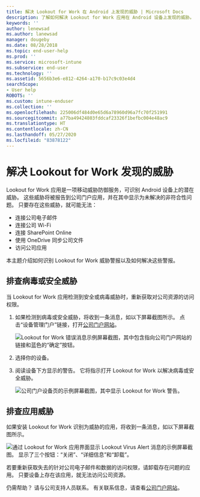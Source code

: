 ```yaml
---
title: 解决 Lookout for Work 在 Android 上发现的威胁 | Microsoft Docs
description: 了解如何解决 Lookout for Work 应用在 Android 设备上发现的威胁。
keywords: ''
author: lenewsad
ms.author: lanewsad
manager: dougeby
ms.date: 08/28/2018
ms.topic: end-user-help
ms.prod: ''
ms.service: microsoft-intune
ms.subservice: end-user
ms.technology: ''
ms.assetid: 5656b3e6-e812-4264-a170-b17c9c03e4d4
searchScope:
- User help
ROBOTS: ''
ms.custom: intune-enduser
ms.collection: ''
ms.openlocfilehash: 225006df484d0e65d6a78960d96a7fc70f251991
ms.sourcegitcommit: a77ba49424803fddcaf23326f1befbc004e48ac9
ms.translationtype: HT
ms.contentlocale: zh-CN
ms.lasthandoff: 05/27/2020
ms.locfileid: "83878122"
---
```

# <a name="resolve-a-threat-found-by-lookout-for-work"></a>解决 Lookout for Work 发现的威胁  

Lookout for Work 应用是一项移动威胁防御服务，可识别 Android 设备上的潜在威胁。 这些威胁将被报告到公司门户应用，并在其中显示为未解决的非符合性问题。 只要存在这些威胁，就可能无法：

* 连接公司电子邮件
* 连接公司 Wi-Fi
* 连接 SharePoint Online
* 使用 OneDrive 同步公司文件
* 访问公司应用

本主题介绍如何识别 Lookout for Work 威胁警报以及如何解决这些警报。 

## <a name="troubleshoot-virus-or-security-threat"></a>排查病毒或安全威胁  
当 Lookout for Work 应用检测到安全或病毒威胁时，重新获取对公司资源的访问权限。  

1. 如果检测到病毒或安全威胁，将收到一条消息，如以下屏幕截图所示。 点击“设备管理门户”链接，打开[公司门户网站](https://portal.manage.microsoft.com/devices)。  

    ![Lookout for Work 错误消息示例屏幕截图，其中包含指向公司门户网站的链接和蓝色的“确定”按钮。](./media/mtd-go-to-device-management-portal-android.png)

2. 选择你的设备。  
3. 阅读设备下方显示的警告。 它将指示打开 Lookout for Work 以解决病毒或安全威胁。 

    ![公司门户设备页的示例屏幕截图，其中显示 Lookout for Work 警告。](./media/CP-lookout-virus-banner-1808.png)  

## <a name="troubleshoot-an-app-threat"></a>排查应用威胁  

如果安装 Lookout for Work 识别为威胁的应用，将收到一条消息，如以下屏幕截图所示。  

![通过 Lookout for Work 应用界面显示 Lookout Virus Alert 消息的示例屏幕截图。 显示了三个按钮：“关闭”、“详细信息”和“卸载”。](./media/lookout-virus-alert-android.png)  

若要重新获取失去的针对公司电子邮件和数据的访问权限，请卸载存在问题的应用。 只要设备上存在该应用，就无法访问公司资源。    

仍需帮助？ 请与公司支持人员联系。 有关联系信息，请查看[公司门户网站](https://go.microsoft.com/fwlink/?linkid=2010980)。  
